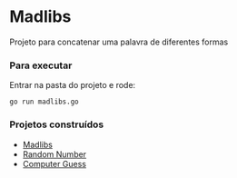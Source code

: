 # Madlibs

Projeto para concatenar uma palavra de diferentes formas

### Para executar

Entrar na pasta do projeto e rode:

`go run madlibs.go`


### Projetos construídos

* [Madlibs](https://github.com/alessandra1408/12-Projetos-Iniciais-GO/tree/main/madlibs)
* [Random Number](https://github.com/alessandra1408/12-Projetos-Iniciais-GO/tree/main/random)
* [Computer Guess](https://github.com/alessandra1408/12-Projetos-Iniciais-GO/tree/main/computer_guess)

